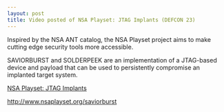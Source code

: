 ```yaml
---
layout: post
title: Video posted of NSA Playset: JTAG Implants (DEFCON 23)
---
```



Inspired by the NSA ANT catalog, the NSA Playset project aims to make cutting edge security tools more accessible.

SAVIORBURST and SOLDERPEEK are an implementation of a JTAG-based device and payload that can be used to persistently compromise an implanted target system.

[NSA Playset: JTAG Implants](https://media.defcon.org/DEF%20CON%2023/DEF%20CON%2023%20video/DEF%20CON%2023%20Conference%20-%20Joe%20FitzPatrick%20and%20Matt%20King%20-%20NSA%20Playset%20-%20JTAG%20Implants%20-%20Video.mp4 "media.defcon.org")

http://www.nsaplayset.org/saviorburst
